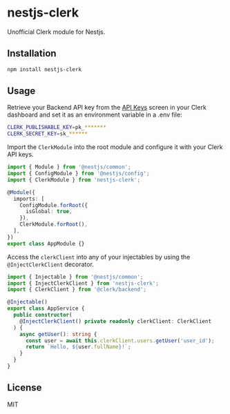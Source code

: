 # nestjs-clerk

Unofficial Clerk module for Nestjs.

## Installation

```bash
npm install nestjs-clerk
```

## Usage

Retrieve your Backend API key from the [API Keys](https://dashboard.clerk.com/last-active?path=api-keys) screen in your Clerk dashboard and set it as an environment variable in a .env file:

```sh
CLERK_PUBLISHABLE_KEY=pk_*******
CLERK_SECRET_KEY=sk_******
```

Import the `ClerkModule` into the root module and configure it with your Clerk API keys.

```ts
import { Module } from '@nestjs/common';
import { ConfigModule } from '@nestjs/config';
import { ClerkModule } from 'nestjs-clerk';

@Module({
  imports: [
    ConfigModule.forRoot({
      isGlobal: true,
    }),
    ClerkModule.forRoot(),
  ],
})
export class AppModule {}
```

Access the `clerkClient` into any of your injectables by using the `@InjectClerkClient` decorator.

```ts
import { Injectable } from '@nestjs/common';
import { InjectClerkClient } from 'nestjs-clerk';
import { ClerkClient } from '@clerk/backend';

@Injectable()
export class AppService {
  public constructor(
    @InjectClerkClient() private readonly clerkClient: ClerkClient
  ) {
    async getUser(): string {
      const user = await this.clerkClient.users.getUser('user_id');
      return `Hello, ${user.fullName}!`;
    }
  }
}
```

## License

MIT
